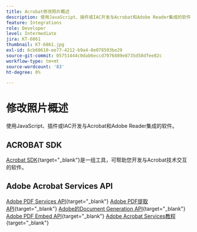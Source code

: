 ```yaml
---
title: Acrobat修改照片概述
description: 使用JavaScript、插件或IAC开发与Acrobat和Adobe Reader集成的软件
feature: Integrations
role: Developer
level: Intermediate
jira: KT-6861
thumbnail: KT-6861.jpg
exl-id: 6cb60610-ee77-4212-b9a4-8e078593be29
source-git-commit: 05751444c0dab6eccd7076889e8735d58dfee82c
workflow-type: tm+mt
source-wordcount: '83'
ht-degree: 0%

---
```


# 修改照片概述

使用JavaScript、插件或IAC开发与Acrobat和Adobe Reader集成的软件。

## ACROBAT SDK

[Acrobat SDK](https://opensource.adobe.com/dc-acrobat-sdk-docs/acrobatsdk/){target="_blank"}是一组工具，可帮助您开发与Acrobat技术交互的软件。

## Adobe Acrobat Services API

[Adobe PDF Services API](https://developer.adobe.com/document-services/apis/pdf-services/){target="_blank"}
[Adobe PDF提取API](https://developer.adobe.com/document-services/apis/pdf-extract/){target="_blank"}
[Adobe的Document Generation API](https://developer.adobe.com/document-services/apis/doc-generation/){target="_blank"}
[Adobe PDF Embed API](https://developer.adobe.com/document-services/apis/pdf-embed/){target="_blank"}
[Adobe Acrobat Services教程](https://experienceleague.adobe.com/docs/acrobat-services-learn/tutorials/overview.html){target="_blank"}
